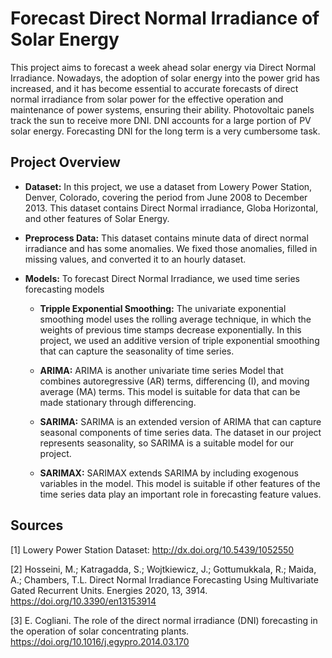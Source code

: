 # Forecast Direct Normal Irradiance of Solar Energy

This project aims to forecast a week ahead solar energy via Direct Normal Irradiance. Nowadays, the adoption of solar energy into the power grid has increased, and it has become essential to accurate forecasts of direct normal irradiance from solar power for the effective operation and maintenance of power systems, ensuring their ability. Photovoltaic panels track the sun to receive more DNI. DNI accounts for a large portion of PV solar energy. Forecasting DNI for the long term is a very cumbersome task.


## Project Overview

- **Dataset:** In this project, we use a dataset from Lowery Power Station, Denver, Colorado, covering the period from June 2008 to December 2013. This dataset contains Direct Normal irradiance, Globa Horizontal, and other features of Solar Energy. 

- **Preprocess Data:** This dataset contains minute data of direct normal irradiance and has some anomalies. We fixed those anomalies, filled in missing values, and converted it to an hourly dataset.

- **Models:** To forecast Direct Normal Irradiance, we used time series forecasting models

     - **Tripple Exponential Smoothing:** The univariate exponential smoothing model uses the rolling average technique, in which the weights of previous time stamps 
       decrease exponentially. In this project, we used an additive version of triple exponential smoothing that can capture the seasonality of time series. 
     
     - **ARIMA:** ARIMA is another univariate time series Model that combines autoregressive (AR) terms, differencing (I), and moving average (MA) terms. This 
       model is suitable for data that can be made stationary through differencing. 
     
     - **SARIMA:** SARIMA is an extended version of ARIMA that can capture seasonal components of time series data. The dataset in our project represents seasonality, so 
        SARIMA is a suitable model for our project. 
     
     - **SARIMAX:**  SARIMAX extends SARIMA by including exogenous variables in the model. This model is suitable if other features of the time series data play an important 
       role in forecasting feature values.



## Sources
[1] Lowery Power Station Dataset: http://dx.doi.org/10.5439/1052550

[2] Hosseini, M.; Katragadda, S.; Wojtkiewicz, J.; Gottumukkala, R.; Maida, A.; Chambers, T.L. Direct Normal Irradiance Forecasting Using Multivariate Gated Recurrent Units. Energies 2020, 13, 3914. https://doi.org/10.3390/en13153914

[3] E. Cogliani. The role of the direct normal irradiance (DNI) forecasting in the operation of solar concentrating plants. https://doi.org/10.1016/j.egypro.2014.03.170
